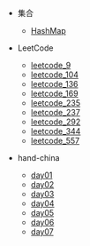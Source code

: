 - 集合

  - [HashMap](collections/HashMap.md)



- LeetCode
  - [leetcode_9](leetcode/leetcode_9.md)
  - [leetcode_104](leetcode/leetcode_104.md)
  - [leetcode_136](leetcode/leetcode_136.md)
  - [leetcode_169](leetcode/leetcode_169.md)
  - [leetcode_235](leetcode/leetcode_235.md)
  - [leetcode_237](leetcode/leetcode_237.md)
  - [leetcode_292](leetcode/leetcode_292.md)
  - [leetcode_344](leetcode/leetcode_344.md)
  - [leetcode_557](leetcode/leetcode_577.md)

- hand-china
  - [day01](hand-china/day01.md)
  - [day02](hand-china/day02.md)
  - [day03](hand-china/day03.md)
  - [day04](hand-china/day04.md)
  - [day05](hand-china/day05.md)
  - [day06](hand-china/day06.md)
  - [day07](hand-china/day07.md)

